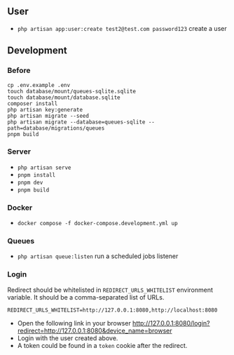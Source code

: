 ## User
* `php artisan app:user:create test2@test.com password123` create a user

## Development

### Before
```shell
cp .env.example .env
touch database/mount/queues-sqlite.sqlite
touch database/mount/database.sqlite
composer install
php artisan key:generate
php artisan migrate --seed
php artisan migrate --database=queues-sqlite --path=database/migrations/queues
pnpm build
```

### Server
* `php artisan serve`
* `pnpm install`
* `pnpm dev`
* `pnpm build`

### Docker
* `docker compose -f docker-compose.development.yml up`

### Queues
* `php artisan queue:listen` run a scheduled jobs listener

### Login
Redirect should be whitelisted in `REDIRECT_URLS_WHITELIST` environment variable. It should be a comma-separated list of URLs.
```dotenv
REDIRECT_URLS_WHITELIST=http://127.0.0.1:8080,http://localhost:8080
```

* Open the following link in your browser http://127.0.0.1:8080/login?redirect=http://127.0.0.1:8080&device_name=browser
* Login with the user created above.
* A token could be found in a `token` cookie after the redirect.


